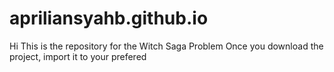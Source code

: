 # apriliansyahb.github.io
Hi This is the repository for the Witch Saga Problem
Once you download the project, import it to your prefered 
